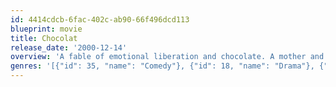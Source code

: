 ```yaml
---
id: 4414cdcb-6fac-402c-ab90-66f496dcd113
blueprint: movie
title: Chocolat
release_date: '2000-12-14'
overview: 'A fable of emotional liberation and chocolate. A mother and daughter move to a small French town where they open a chocolate shop. The town, religious and morally strict, is against them as they represent free-thinking and indulgence. When a group of Boat Gypsies float down the river the prejudices of the Mayor leads to a crisis.'
genres: '[{"id": 35, "name": "Comedy"}, {"id": 18, "name": "Drama"}, {"id": 10749, "name": "Romance"}]'
---
```

